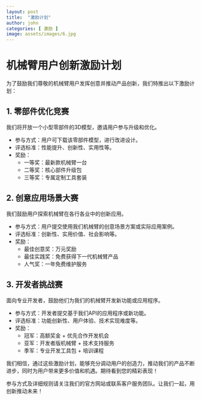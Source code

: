 ```yaml
---
layout: post
title:  "激励计划"
author: john
categories: [ 激励 ]
image: assets/images/6.jpg
---
```

# 机械臂用户创新激励计划

为了鼓励我们尊敬的机械臂用户发挥创意并推动产品创新，我们特推出以下激励计划：

## 1. 零部件优化竞赛

我们将开放一个小型零部件的3D模型，邀请用户参与升级和优化。

- 参与方式：用户可下载该零部件模型，进行改进设计。
- 评选标准：性能提升、创新性、实用性等。
- 奖励：
  - 一等奖：最新款机械臂一台
  - 二等奖：核心部件升级包
  - 三等奖：专属定制工具套装

## 2. 创意应用场景大赛

我们鼓励用户探索机械臂在各行各业中的创新应用。

- 参与方式：用户提交使用我们机械臂的创意场景方案或实际应用案例。
- 评选标准：创新性、实用价值、社会影响等。
- 奖励：
  - 最佳创意奖：万元奖励
  - 最佳实践奖：免费获得下一代机械臂产品
  - 人气奖：一年免费维护服务

## 3. 开发者挑战赛

面向专业开发者，鼓励他们为我们的机械臂开发新功能或应用程序。

- 参与方式：开发者提交基于我们API的应用程序或新功能。
- 评选标准：功能创新性、用户体验、技术实现难度等。
- 奖励：
  - 冠军：高额奖金 + 优先合作开发机会
  - 亚军：开发者版机械臂 + 技术支持服务
  - 季军：专业开发工具包 + 培训课程

我们相信，通过这些激励计划，能够充分调动用户的创造力，推动我们的产品不断进步，同时为用户带来更多价值和机遇。期待看到您的精彩表现！

参与方式及详细规则请关注我们的官方网站或联系客户服务团队。让我们一起，用创新推动未来！